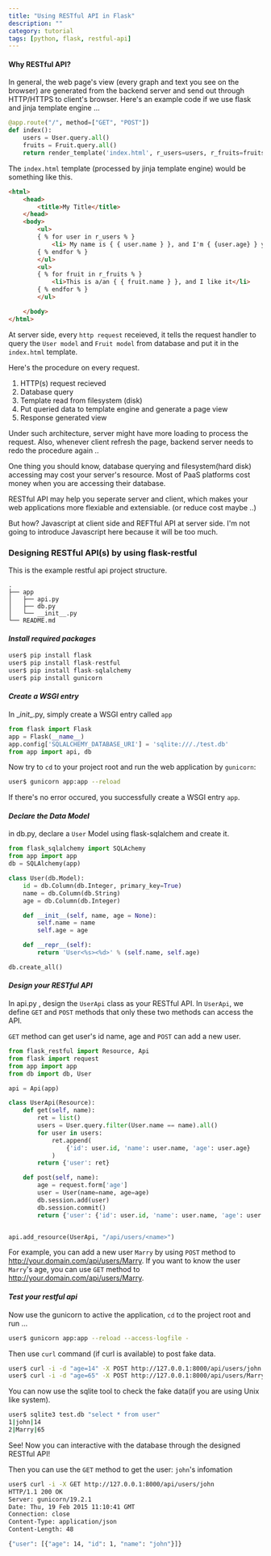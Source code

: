 ```yaml
---
title: "Using RESTful API in Flask"
description: ""
category: tutorial
tags: [python, flask, restful-api]
---
```


#### Why RESTful API? ####

In general, the web page's view (every graph and text you see on the browser) are generated from the backend server and send out through HTTP/HTTPS to client's browser. Here's an example code if we use flask and jinja template engine ...

    
``` python
@app.route("/", method=["GET", "POST"])
def index():
    users = User.query.all()
    fruits = Fruit.query.all()
    return render_template('index.html', r_users=users, r_fruits=fruits)
```
<!--more-->

The `index.html` template (processed by jinja template engine) would be something like this.

``` html
<html>
    <head>
        <title>My Title</title>
    </head>
    <body>
        <ul>
        { % for user in r_users % }
            <li> My name is { { user.name } }, and I'm { {user.age} } years old </li>
        { % endfor % }
        </ul>
        <ul>
        { % for fruit in r_fruits % }
            <li>This is a/an { { fruit.name } }, and I like it</li>
        { % endfor % }
        </ul>

    </body>
</html>
```

At server side, every `http request` receieved, it tells the request handler to query the `User model` and `Fruit model` from database and put it in the `index.html` template.

Here's the procedure on every request.

1. HTTP(s) request recieved
2. Database query
3. Template read from filesystem (disk)
4. Put queried data to template engine and generate a page view
5. Response generated view

Under such architecture, server might have more loading to process the request. Also, whenever client refresh the page, backend server needs to redo the procedure again ..

One thing you should know, database querying and filesystem(hard disk) accessing may cost your server's resource. Most of PaaS platforms cost money when you are accessing their database.

RESTful API may help you seperate server and client, which makes your web applications more flexiable and extensiable. (or reduce cost maybe ..)

But how? Javascript at client side and REFTful API at server side. I'm not going to introduce Javascript here because it will be too much.

### Designing RESTful API(s) by using flask-restful ###

This is the example restful api project structure.

    .
    ├── app
    │   ├── api.py
    │   ├── db.py
    │   └── __init__.py
    └── README.md

#### _Install required packages_ ####

``` python
user$ pip install flask
user$ pip install flask-restful
user$ pip install flask-sqlalchemy
user$ pip install gunicorn
```

#### _Create a WSGI entry_ ####

In \__init__.py, simply create a WSGI entry called `app`

``` python
from flask import Flask
app = Flask(__name__)
app.config['SQLALCHEMY_DATABASE_URI'] = 'sqlite:///./test.db'
from app import api, db
```

Now try to `cd` to your project root and run the web application by `gunicorn`:

``` bash
user$ gunicorn app:app --reload
```

If there's no error occured, you successfully create a WSGI entry `app`.

#### _Declare the Data Model_ ####

in db.py, declare a `User` Model using flask-sqlalchem and create it.
   
``` python
from flask_sqlalchemy import SQLAchemy
from app import app
db = SQLAlchemy(app)

class User(db.Model):
    id = db.Column(db.Integer, primary_key=True)
    name = db.Column(db.String)
    age = db.Column(db.Integer)

    def __init__(self, name, age = None):
        self.name = name
        self.age = age

    def __repr__(self):
        return 'User<%s><%d>' % (self.name, self.age)

db.create_all()
```

#### _Design your RESTful API_ ####

In api.py , design the `UserApi` class as your RESTful API. In `UserApi`, we define `GET` and `POST` methods that only these two methods can access the API.

`GET` method can get user's id name, age and `POST` can add a new user.

``` python
from flask_restful import Resource, Api
from flask import request
from app import app
from db import db, User

api = Api(app)

class UserApi(Resource):
    def get(self, name):
        ret = list()
        users = User.query.filter(User.name == name).all()
        for user in users:
            ret.append(
                {'id': user.id, 'name': user.name, 'age': user.age}
            )
        return {'user': ret}

    def post(self, name):
        age = request.form['age']
        user = User(name=name, age=age)
        db.session.add(user)
        db.session.commit()
        return {'user': {'id': user.id, 'name': user.name, 'age': user.age}}


api.add_resource(UserApi, "/api/users/<name>")
```

For example, you can add a new user `Marry` by using `POST` method to http://your.domain.com/api/users/Marry. If you want to know the user `Marry`'s age, you can use `GET` method to http://your.domain.com/api/users/Marry.

#### _Test your restful api_ ####

Now use the gunicorn to active the application, `cd` to the project root and run ...

``` bash
user$ gunicorn app:app --reload --access-logfile -
```

Then use `curl` command (if curl is available) to post fake data.

``` bash
user$ curl -i -d "age=14" -X POST http://127.0.0.1:8000/api/users/john
user$ curl -i -d "age=65" -X POST http://127.0.0.1:8000/api/users/Marry
```

You can now use the sqlite tool to check the fake data(if you are using Unix like system).

``` bash
user$ sqlite3 test.db "select * from user"
1|john|14
2|Marry|65
```

See! Now you can interactive with the database through the designed RESTful API!

Then you can use the `GET` method to get the user: `john`'s infomation

``` bash
user$ curl -i -X GET http://127.0.0.1:8000/api/users/john
HTTP/1.1 200 OK
Server: gunicorn/19.2.1
Date: Thu, 19 Feb 2015 11:10:41 GMT
Connection: close
Content-Type: application/json
Content-Length: 48

{"user": [{"age": 14, "id": 1, "name": "john"}]}
```